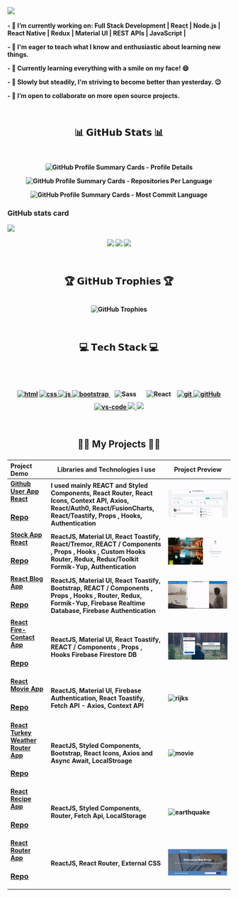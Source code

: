 <p>
<a href="https://github.com/DenverCoder1/readme-typing-svg"><img src="https://readme-typing-svg.herokuapp.com?&font=IBM+Plex+Sans&weight=600&pause=1000&color=C5793C&size=20&lines=Welcome+to+my+GitHub+Profile!;I'm+a+Fullstack+Developer;I'm+a+Frontend+Developer;I'm+a+Backend+Developer;I'm+a+React+Developer;I'm+a+React+Native+Developer"/></a>
</p>

<b> - 🔭 I’m currently working on: Full Stack Development | React | Node.js | React Native | Redux | Material UI | REST APIs | JavaScript | </b>

<b> - 🌱 I'm eager to teach what I know and enthusiastic about learning new things.

<b> - 👀 Currently learning everything with a smile on my face! 😄 </b>

<b> - 💞️ Slowly but steadily, I'm striving to become better than yesterday. 😉 </b>

<b> - 👯 I’m open to collaborate on more open source projects. </b>

<!--
- 📚 Proficient in HTML, CSS, JavaScript, Python, Java, C, and Figma.
- 🌐 Visit my [Portfolio](https://github.com/RanitManik/Portfolio-1.0) to explore my projects and achievements.
- 📝 Writing technical blogs on [Hashnode](https://hashnode.com/@ranitmanik).
- 📧 Reach me via [Email](mailto:ranitmanik.dev@gmail.com) or connect on [LinkedIn](https://www.linkedin.com/in/ranit-manik/).
- 📍 Currently based in Mecheda, West Bengal, India.
-->

<!--
## 🌐 Socials:


<a href="https://github.com/AliAksoyy" target="_blank">
<img src=https://img.shields.io/badge/github-%2324292e.svg?&style=for-the-badge&logo=github&logoColor=white alt=github style="margin-bottom: 5px;" />
</a>
<a href="https://www.linkedin.com/in/aliaksoyy/" target="_blank">
<img src=https://img.shields.io/badge/linkedin-%231E77B5.svg?&style=for-the-badge&logo=linkedin&logoColor=white alt=linkedin style="margin-bottom: 5px;" />
</a>
<a href="https://mail.google.com/mail/u/1/#inbox" target="_blank">
<img src="https://img.shields.io/badge/gmail-f1f2f6.svg?&style=for-the-badge&logo=gmail&logoColor=red" alt=linkedin style="margin-bottom: 5px;" />
</a>
-->
<br>

<!--
<div align="center">
<img src="./profile-3d-contrib/profile-gitblock.svg"/>
</div>
-->

<h2 align="center">📊 𝗚𝗶𝘁𝗛𝘂𝗯 𝗦𝘁𝗮𝘁𝘀 📊</h2>
<br>

<div align="center">

![GitHub Profile Summary Cards - Profile Details](http://github-profile-summary-cards.vercel.app/api/cards/profile-details?username=AliAksoyy&theme=nord_bright)

</div>

<div align="center">

<p style="width:50%"> 

![GitHub Profile Summary Cards - Repositories Per Language](http://github-profile-summary-cards.vercel.app/api/cards/repos-per-language?username=AliAksoyy&theme=nord_bright)

</p>

<p style="width:50%"> 

![GitHub Profile Summary Cards - Most Commit Language](http://github-profile-summary-cards.vercel.app/api/cards/most-commit-language?username=AliAksoyy&theme=nord_bright)

</p>

</div>

### GitHub stats card

![](http://github-profile-summary-cards.vercel.app/api/cards/stats?username=AliAksoyy&theme=nord_bright&)

</div>

  <div align="center">
  <p align="center">
  <img height="50%" width="auto" src ="https://github-readme-stats.vercel.app/api?username=AliAksoyy&show_icons=true&count_private=true&theme=darcula&hide_border=true&hide=issues,contribs&bg_color=00000000">
  <img height="50%" width="auto" src ="https://github-readme-stats.vercel.app/api/top-langs/?username=AliAksoyy&layout=compact&hide_border=true&theme=darcula&bg_color=00000000&langs_count=6&hide=jupyter%20notebook,tex,css,php">
  <img src ="https://github-readme-streak-stats.herokuapp.com?user=AliAksoyy&theme=darcula&hide_border=true&background=FFFFFF00">
  <br>
</div>

<br>

<h2 align="center">🏆 𝗚𝗶𝘁𝗛𝘂𝗯 𝗧𝗿𝗼𝗽𝗵𝗶𝗲𝘀 🏆</h2>
<br>

<div align=center>
  <picture>
    <source media="(prefers-color-scheme: dark)" srcset="https://github-profile-trophy.vercel.app/?username=AliAksoyy&theme=radical&no-frame=false&no-bg=false&margin-w=4&row=1" />
    <source media="(prefers-color-scheme: light)" srcset="https://github-profile-trophy.vercel.app/?username=AliAksoyy&no-frame=false&no-bg=false&margin-w=4&row=1" />
    <img alt="GitHub Trophies" src="https://github-profile-trophy.vercel.app/?username=AliAksoyy&theme=radical&no-frame=false&no-bg=false&margin-w=4&row=1" />
  </picture>
</div>

<br>
<br>
<h2 align="center">💻 𝗧𝗲𝗰𝗵 𝗦𝘁𝗮𝗰𝗸 💻</h2>
<br>
<br>

<p align="center">
 <a href="#" target="_blank"><img src="https://upload.wikimedia.org/wikipedia/commons/thumb/6/61/HTML5_logo_and_wordmark.svg/1200px-HTML5_logo_and_wordmark.svg.png" alt="html" height="48"/></a> 
 <a href="#" target="_blank"> <img src="https://upload.wikimedia.org/wikipedia/commons/thumb/d/d5/CSS3_logo_and_wordmark.svg/1200px-CSS3_logo_and_wordmark.svg.png" alt="css" height="48"/> </a> 
<a href="#" target="_blank"> <img src="https://cdn.icon-icons.com/icons2/2108/PNG/512/javascript_icon_130900.png" alt="js" height="48"/> </a>
<a href="#" target="_blank"> <img src="https://cdn.icon-icons.com/icons2/2415/PNG/512/bootstrap_plain_wordmark_logo_icon_146620.png" alt="bootstrap" height="48"/> </a> 
  <img style="margin: 10px" src="https://profilinator.rishav.dev/skills-assets/sass-original.svg" alt="Sass" height="50" />  
<img style="margin: 10px" src="https://profilinator.rishav.dev/skills-assets/react-original-wordmark.svg" alt="React" height="50" />  
 <a href="#" target="_blank"> <img src="https://www.vectorlogo.zone/logos/git-scm/git-scm-icon.svg" alt="git" height="48"/> </a> 
 <a href="#" target="_blank"> <img src="https://github.githubassets.com/images/modules/logos_page/Octocat.png" alt="gitHub" height="48"/> </a> 
 <a href="#" target="_blank"> <img src="https://cdn.icon-icons.com/icons2/2107/PNG/512/file_type_vscode_icon_130084.png" alt="vs-code" height="48"/> </a>
 <a href="#" target="_blank"> <img src="https://user-images.githubusercontent.com/94930605/160258720-2a39e2f4-cb61-4b1a-9303-db050ffaa003.png" height="48"/> </a>  
 <a href="#" target="_blank"> <img src="https://logos-marcas.com/wp-content/uploads/2021/03/Jira-Emblema.png" height="48"/> </a>
<br>

<br>
<br>
<h2 align="center" > 🧑‍🏫 My Projects 🧑‍🏫</h2>

###

| Project Demo                                                                                                                                           | Libraries and Technologies I use                                                                                                                                         | Project Preview                                                                                         |
| :----------------------------------------------------------------------------------------------------------------------------------------------------- | ------------------------------------------------------------------------------------------------------------------------------------------------------------------------ | ------------------------------------------------------------------------------------------------------- |
| [Github User App React](https://github-useres-react.vercel.app/) <h3>[Repo](https://github.com/AliAksoyy/Github-Useres-React)</h3>                     | I used mainly REACT and Styled Components, React Router, React Icons, Context API, Axios, React/Auth0, React/FusionCharts, React/Toastify, Props , Hooks, Authentication | ![schiphol](https://raw.githubusercontent.com/AliAksoyy/Github-Useres-React/main/public/gif/maker.gif)  |
| [Stock App React](https://stock-app-react-weld.vercel.app/) <h3>[Repo](https://github.com/AliAksoyy/stock-app-react)</h3>                              | ReactJS, Material UI, React Toastify, React/Tremor, REACT / Components , Props , Hooks , Custom Hooks Router, Redux, Redux/Toolkit Formik-Yup, Authentication            | ![schiphol](https://raw.githubusercontent.com/AliAksoyy/stock-app-react/main/public/gif/maker.gif)      |
| [React Blog App](https://react-blog-app-rho.vercel.app/) <h3>[Repo](https://github.com/AliAksoyy/React-BlogApp)</h3>                                   | ReactJS, Material UI, React Toastify, Bootstrap, REACT / Components , Props , Hooks , Router, Redux, Formik-Yup, Firebase Realtime Database, Firebase Authentication     | ![schiphol](https://raw.githubusercontent.com/AliAksoyy/React-BlogApp/main/public/gif/maker.gif)        |
| [React Fire-Contact App](https://react-fire-contact-app.vercel.app/) <h3>[Repo](https://github.com/AliAksoyy/React-FireContactApp)</h3>                | ReactJS, Material UI, React Toastify, REACT / Components , Props , Hooks Firebase Firestore DB                                                                           | ![blog](https://raw.githubusercontent.com/AliAksoyy/React-FireContactApp/main/public/gif/maker.gif)     |
| [React Movie App](https://react-movie-app-ruby.vercel.app/) <h3>[Repo](https://github.com/AliAksoyy/react-MovieApp)</h3>                               | ReactJS, Material UI, Firebase Authentication, React Toastify, Fetch API - Axios, Context API                                                                            | ![rijks](https://raw.githubusercontent.com/AliAksoyy/react-MovieApp/main/public/gif/readme.gif)         |
| [React Turkey Weather Router App](https://react-turkey-weather-app.vercel.app/) <h3>[Repo](https://github.com/AliAksoyy/React-Turkey-Weather-App)</h3> | ReactJS, Styled Components, Bootstrap, React Icons, Axios and Async Await, LocalStroage                                                                                  | ![movie](https://github.com/AliAksoyy/React-Turkey-Weather-App/blob/main/public/gif/maker.gif)          |
| [React Recipe App](https://react-recipe-app-nine.vercel.app/) <h3>[Repo](https://github.com/AliAksoyy/React-Recipe-App)</h3>                           | ReactJS, Styled Components, Router, Fetch Api, LocalStorage                                                                                                              | ![earthquake](https://raw.githubusercontent.com/AliAksoyy/React-Recipe-App/main/public/gif/maker.gif)   |
| [React Router App](https://react-router-app-three.vercel.app/) <h3>[Repo](https://github.com/AliAksoyy/React-Router-App)</h3>                          | ReactJS, React Router, External CSS                                                                                                                                      | ![react-recipe](https://raw.githubusercontent.com/AliAksoyy/React-Router-App/main/public/gif/maker.gif) |
